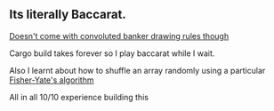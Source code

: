 ## Its literally Baccarat.

[Doesn't come with convoluted banker drawing rules though](https://www.vegasslotsonline.com/table-games/baccarat/how-to-play/#:~:text=Still%2C%20keep%20the%20following%20rules%20in%20mind%3A%201,banker.%206%20Third%20cards%20are%20drawn%20automatically.%20)

Cargo build takes forever so I play baccarat while I wait.

Also I learnt about how to shuffle an array randomly using a particular [Fisher-Yate's algorithm](https://en.wikipedia.org/wiki/Fisher%E2%80%93Yates_shuffle#Fisher_and_Yates'_original_method)

All in all 10/10 experience building this
